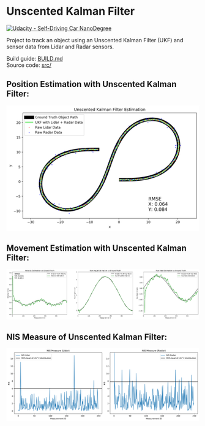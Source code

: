 # **Unscented Kalman Filter**
[![Udacity - Self-Driving Car NanoDegree](https://s3.amazonaws.com/udacity-sdc/github/shield-carnd.svg)](http://www.udacity.com/drive)

Project to track an object using an Unscented Kalman Filter (UKF) and sensor data from Lidar and Radar sensors.

Build guide: [BUILD.md](BUILD.md)  
Source code: [src/](src/)  

## Position Estimation with Unscented Kalman Filter:

![alt text](./plots/position_estimation.png)

## Movement Estimation with Unscented Kalman Filter:

![alt text](./plots/movement_estimation.png)

## NIS Measure of Unscented Kalman Filter:

![alt text](./plots/NIS_measure.png)
